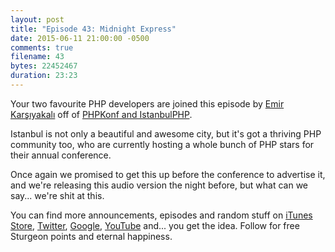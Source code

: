 ```yaml
---
layout: post
title: "Episode 43: Midnight Express"
date: 2015-06-11 21:00:00 -0500
comments: true
filename: 43
bytes: 22452467
duration: 23:23
---
```


Your two favourite PHP developers are joined this episode by [Emir Karşıyakalı](https://twitter.com/dr4goonis) off of [PHPKonf and IstanbulPHP](http://phpkonf.org/).

Istanbul is not only a beautiful and awesome city, but it's got a thriving PHP community too, who are currently hosting a whole bunch of PHP stars for their annual conference. 

Once again we promised to get this up before the conference to advertise it, and we're releasing this audio version the night before, but what can we say... we're shit at this.

You can find more announcements, episodes and random stuff on [iTunes Store](https://itunes.apple.com/us/podcast/php-town-hall/id585240066?mt=2), [Twitter](https://twitter.com/phptownhall), [Google](https://plus.google.com/b/114546315704097272137/+Phptownhall), [YouTube](https://www.youtube.com/channel/UCepVwe7RrxE7Zv3kytUfcKw) and... you get the idea. Follow for free Sturgeon points and eternal happiness. 
